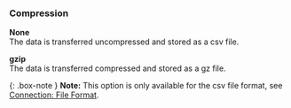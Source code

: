 ### Compression

**None**<br>
The data is transferred uncompressed and stored as a csv file.

**gzip**<br>
The data is transferred compressed and stored as a gz file. 

{: .box-note }
**Note:** This option is only available for the csv file format, see [Connection: File Format](#file-format).
